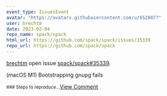```yaml
---
event_type: IssuesEvent
avatar: "https://avatars.githubusercontent.com/u/652887?"
user: brechtm
date: 2023-02-04
repo_name: spack/spack
html_url: https://github.com/spack/spack/issues/35339
repo_url: https://github.com/spack/spack
---
```


<a href='https://github.com/brechtm' target='_blank'>brechtm</a> open issue <a href='https://github.com/spack/spack/issues/35339' target='_blank'>spack/spack#35339</a>.

<p>(macOS M1) Bootstrapping gnupg fails</p><small>### Steps to reproduce...</small><a href='https://github.com/spack/spack/issues/35339' target='_blank'>View Comment</a>